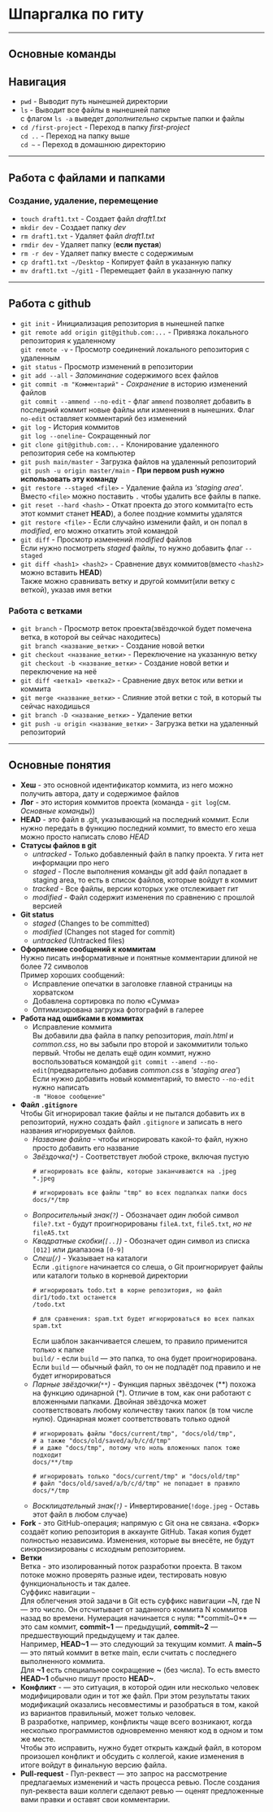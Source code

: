 # Шпаргалка по гиту

---
## Основные команды
## Навигация
* `pwd` - Выводит путь нынешней директории
* `ls` - Выводит все файлы в нынешней папке  
   с флагом `ls -a` выведет *дополнительно* скрытые папки и файлы
* `cd /first-project` - Переход в папку *first-project*  
  `cd ..` - Переход на папку выше  
  `cd ~` - Переход в домашнюю директорию

---
## Работа с файлами и папками
### Создание, удаление, перемещение
* `touch draft1.txt` - Создает файл *draft1.txt*
* `mkdir dev` - Создает папку *dev*
* `rm draft1.txt` - Удаляет файл *draft1.txt*
* `rmdir dev` - Удаляет папку (**если пустая**)
* `rm -r dev` - Удаляет папку вместе с содержимым
* `cp draft1.txt ~/Desktop` - Копирует файл в указанную папку
* `mv draft1.txt ~/git1` - Перемещает файл в указанную папку

---
## Работа с github
* `git init` - Инициализация репозитория в нынешней папке
* `git remote add origin git@github.com:...` - Привязка локального репозитория к удаленному  
  `git remote -v` - Просмотр соединений локального репозитория с удаленным
* `git status` - Просмотр изменений в репозитории
* `git add --all` - *Запоминание* содержимого всех файлов
* `git commit -m "Комментарий"` - *Сохранение* в историю изменений файлов  
  `git commit --ammend --no-edit` - флаг `ammend` позволяет добавить в последний коммит новые файлы
или изменения в нынешних. Флаг `no-edit` оставляет комментарий без изменений
* `git log` - История коммитов  
  `git log --oneline`- Сокращенный лог
* `git clone git@github.com:..` - Клонирование удаленного репозитория себе на компьютер
* `git push main/master` - Загрузка файлов на удаленный репозиторий  
  `git push -u origin master/main` - **При первом push нужно использовать эту команду**
* `git restore --staged <file>` - Удаление файла из *'staging area'*. Вместо `<file>`
можно поставить `.` чтобы удалить все файлы в папке.
* `git reset --hard <hash>` - Откат проекта до этого коммита(то есть этот коммит станет
**HEAD**), а более поздние коммиты удалятся
* `git restore <file>` - Если случайно изменили файл, и он попал в *modified*, его 
можно откатить этой командой
* `git diff` - Просмотр изменений *modified* файлов  
  Если нужно посмотреть *staged* файлы, то нужно добавить флаг `--staged`
* `git diff <hash1> <hash2>` - Сравнение двух коммитов(вместо `<hash2>` можно вставить **HEAD**)  
  Также можно сравнивать ветку и другой коммит(или ветку с веткой), указав имя ветки
### Работа с ветками
* `git branch` - Просмотр веток проекта(звёздочкой будет помечена ветка,
в которой вы сейчас находитесь)  
  `git branch <название_ветки>` - Создание новой ветки
* `git checkout <название_ветки>` - Переключение на указанную ветку  
  `git checkout -b <название_ветки>` - Создание новой ветки и переключение на неё
* `git diff <ветка1> <ветка2>` - Сравнение двух веток или ветки и коммита
* `git merge <название_ветки>` - Слияние этой ветки с той, в который ты сейчас находишься
* `git branch -D <название_ветки>` - Удаление ветки 
* `git push -u origin <название_ветки>` - Загрузка ветки на удаленный репозиторий
---
## Основные понятия
* **Хеш** - это основной идентификатор коммита,
из него можно получить автора, дату и содержимое файлов
* **Лог** - это история коммитов проекта (команда - `git log`(см. *Основные команды*))
* **HEAD** - это файл в .git, указывающий на последний коммит.  Если нужно передать в функцию
последний коммит, то вместо его хеша можно просто написать слово *HEAD*
* **Статусы файлов в git**  
  * *untracked* - Только добавленный файл в папку проекта. У гита нет информации про него  
  * *staged* - После выполнения команды git add файл попадает в staging area,
то есть в список файлов, которые войдут в коммит
  * *tracked* - Все файлы, версии которых уже отслеживает гит
  * *modified* - Файл содержит изменения по сравнению с прошлой версией
* **Git status**
  * *staged* (Changes to be committed)
  * *modified* (Changes not staged for commit)
  * *untracked* (Untracked files)
* **Оформление сообщений к коммитам**  
  Нужно писать информативные и понятные комментарии длиной не более 72 символов  
  Пример хороших сообщений:
  * Исправление опечатки в заголовке главной страницы на хорватском
  * Добавлена сортировка по полю «Сумма»
  * Оптимизирована загрузка фотографий в галерее  
* **Работа над ошибками в коммитах**  
  * Исправление коммита  
    Вы добавили два файла в папку репозитория, *main.html* и *common.css*, но
вы забыли про второй и закоммитили только первый. Чтобы не делать ещё один коммит,
нужно воспользоваться командой `git commit --amend --no-edit`(предварительно добавив
*common.css* в *'staging area'*)  
  Если нужно добавить новый комментарий, то вместо `--no-edit` нужно написать  
`-m "Новое сообщение"`
* **Файл `.gitignore`**  
  Чтобы Git игнорировал такие файлы и не пытался добавить их в репозиторий,
нужно создать файл `.gitignore` и записать в него названия игнорируемых файлов.  
  * *Название файла* - чтобы игнорировать какой-то файл, нужно просто добавить его название
  * *Звёздочка(`*`)* - Соответствует любой строке, включая пустую  
    ```.gitignore
    # игнорировать все файлы, которые заканчиваются на .jpeg
    *.jpeg

    # игнорировать все файлы "tmp" во всех подпапках папки docs
    docs/*/tmp
    ```
  * *Вопросительный знак(`?`)* - Обозначает *один* любой символ  
    `file?.txt` - будут проигнорированы `fileA.txt`, `file5.txt`, *но не* `fileA5.txt`
  * *Квадратные скобки(`[..]`)* - Обозначет один символ из списка `[012]` или диапазона `[0-9]`
  * *Слеш(`/`)* - Указывает на каталоги  
    Если `.gitignore` начинается со слеша, о Git проигнорирует файлы или каталоги только в корневой директории  
    ```.gitignore
    # игнорировать todo.txt в корне репозитория, но файл dir1/todo.txt останется
    /todo.txt
  
    # для сравнения: spam.txt будет игнорироваться во всех папках
    spam.txt
    ```
    Если шаблон заканчивается слешем, то правило применится только к папке  
    `build/` - если `build` — это папка, то она будет проигнорирована. Если `build` — обычный файл,
    то он не подпадёт под правило и не будет игнорироваться
  * *Парные звёздочки(`**`)* - Функция парных звёздочек (**) похожа на функцию одинарной (*).
    Отличие в том, как они работают с вложенными папками. Двойная звёздочка может соответствовать любому количеству
    таких папок (в том числе нулю). Одинарная может соответствовать только одной
    ```.gitignore
    # игнорировать файлы "docs/current/tmp", "docs/old/tmp",
    # а также "docs/old/saved/a/b/c/d/tmp"
    # и даже "docs/tmp", потому что ноль вложенных папок тоже подходит
    docs/**/tmp
    
    # игнорировать только "docs/current/tmp" и "docs/old/tmp"
    # файл "docs/old/saved/a/b/c/d/tmp" не попадает в правило
    docs/*/tmp 
    ```
  * *Восклицательный знак(`!`)* - Инвертирование(`!doge.jpeg` - Оставь этот файл в любом случае)
* **Fork** - это GitHub-операция; напрямую с Git она не связана. «Форк» создаёт копию
  репозитория в аккаунте GitHub. Такая копия будет полностью независима. Изменения,
  которые вы внесёте, не будут синхронизированы с исходным репозиторием.
* **Ветки**  
  Ветка - это изолированный поток разработки проекта. В таком потоке можно проверять
разные идеи, тестировать новую функциональность и так далее.  
  Суффикс навигации `~`  
  Для облегчения этой задачи в Git есть суффикс навигации ~N, где N — это число.
Он отсчитывает от заданного коммита N коммитов назад во времени.
Нумерация начинается с нуля: **commit~0** — это сам коммит, **commit~1** — предыдущий,
**commit~2** — предшествующий предыдущему и так далее.  
  Например, **HEAD~1** — это следующий за текущим коммит. А **main~5** — это пятый коммит
в ветке main, если считать с последнего выполненного коммита.  
  Для **~1** есть специальное сокращение **~** (без числа). То есть вместо **HEAD~1**
обычно пишут просто **HEAD~**.
* **Конфликт** - — это ситуация, в которой один или несколько человек модифицировали
один и тот же файл. При этом результаты таких модификаций оказались несовместимы
и разобраться в том, какой из вариантов правильный, может только человек.  
В разработке, например, конфликты чаще всего возникают, когда несколько
программистов одновременно меняют код в одном и том же месте.  
Чтобы это исправить, нужно будет открыть каждый файл, в котором произошел конфликт
и обсудить с коллегой, какие изменения в итоге войдут в финальную версию файла. 
* **Pull-request** - Пул-реквест — это запрос на рассмотрение предлагаемых
изменений и часть процесса ревью. После создания пул-реквеста ваши коллеги
сделают ревью — оценят предложенные вами правки и оставят свои комментарии.

 